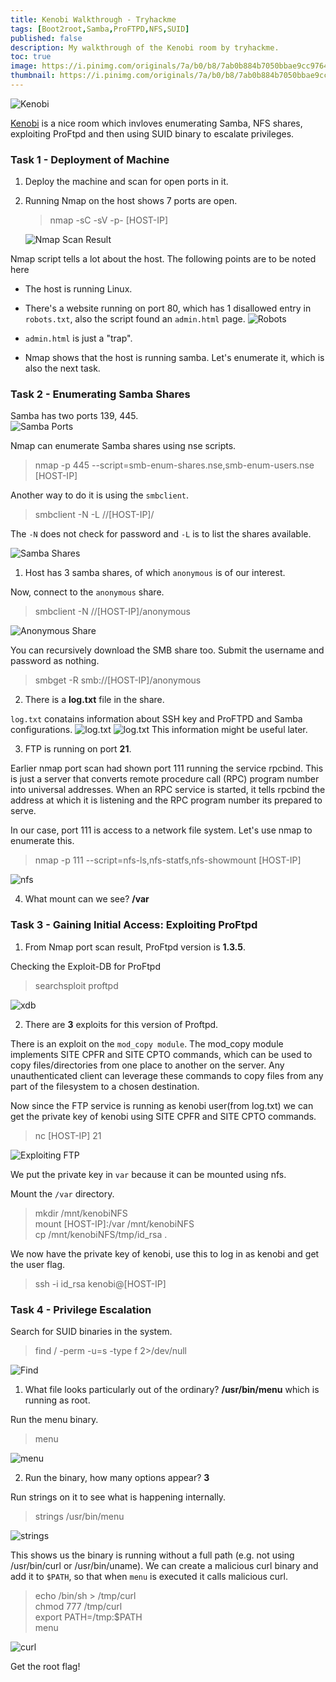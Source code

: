 ```yaml
---
title: Kenobi Walkthrough - Tryhackme
tags: [Boot2root,Samba,ProFTPD,NFS,SUID]
published: false
description: My walkthrough of the Kenobi room by tryhackme. 
toc: true
image: https://i.pinimg.com/originals/7a/b0/b8/7ab0b884b7050bbae9cc976409cd5567.png
thumbnail: https://i.pinimg.com/originals/7a/b0/b8/7ab0b884b7050bbae9cc976409cd5567.png
---
```



![Kenobi](./logo.png "Kenobi")

[Kenobi](https://tryhackme.com/room/kenobi) is a nice room which invloves enumerating Samba, NFS shares, exploiting ProFtpd and then using SUID binary to escalate privileges.


### Task 1 - Deployment of Machine
1. Deploy the machine and scan for open ports in it.
2. Running Nmap on the host shows 7 ports are open.
    > nmap -sC -sV -p- [HOST-IP] 
    
    ![Nmap Scan Result](./nmap-res.png "Nmap Scan Result")


Nmap script tells a lot about the host. The following points are to be noted here
- The host is running Linux.
- There's a website running on port 80, which has 1 disallowed entry in `robots.txt`, also the script found an `admin.html` page. 
![Robots](./robots.png "robots.txt screenshot")

- `admin.html` is just a "trap".
- Nmap shows that the host is running samba. Let's enumerate it, which is also the next task.

### Task 2 - Enumerating Samba Shares

Samba has two ports 139, 445. <br />
![Samba Ports](./samba.png "Samba Ports")

Nmap can enumerate Samba shares using nse scripts.
> nmap -p 445 --script=smb-enum-shares.nse,smb-enum-users.nse [HOST-IP]

Another way to do it is using the `smbclient`.
> smbclient -N -L //[HOST-IP]/

The `-N` does not check for password and `-L` is to list the shares available.

![Samba Shares](./samba_shares.png "Samba Shares")

1. Host has 3 samba shares, of which `anonymous` is of our interest.

Now, connect to the `anonymous` share.
> smbclient -N //[HOST-IP]/anonymous

![Anonymous Share](./anonymous.png "Anonymous Share")

You can recursively download the SMB share too. Submit the username and password as nothing.
> smbget -R smb://[HOST-IP]/anonymous

2. There is a **log.txt** file in the share.

`log.txt` conatains information about SSH key and ProFTPD and Samba configurations.
![log.txt](./log1.png "log.txt")
![log.txt](./log2.png "log.txt")
This information might be useful later.


3. FTP is running on port **21**.

Earlier nmap port scan had shown port 111 running the service rpcbind. This is just a server that converts remote procedure call (RPC) program number into universal addresses. When an RPC service is started, it tells rpcbind the address at which it is listening and the RPC program number its prepared to serve. 

In our case, port 111 is access to a network file system. Let's use nmap to enumerate this.
> nmap -p 111 --script=nfs-ls,nfs-statfs,nfs-showmount [HOST-IP]

![nfs](./nfs.png "Nmap script result")

4. What mount can we see? **/var**

### Task 3 - Gaining Initial Access: Exploiting ProFtpd

1. From Nmap port scan result, ProFtpd version is **1.3.5**.

Checking the Exploit-DB for ProFtpd
> searchsploit proftpd

![xdb](./xdb.png)

2. There are **3** exploits for this version of Proftpd.

There is an exploit on the `mod_copy module`. The mod_copy module implements SITE CPFR and SITE CPTO commands, which can be used to copy files/directories from one place to another on the server. Any unauthenticated client can leverage these commands to copy files from any part of the filesystem to a chosen destination.

Now since the FTP service is running as kenobi user(from log.txt) we can get the private key of kenobi using SITE CPFR and SITE CPTO commands.
> nc [HOST-IP] 21

![Exploiting FTP](./cpto.png)

We put the private key in `var` because it can be mounted using nfs.

Mount the `/var` directory.
> mkdir /mnt/kenobiNFS <br />
> mount [HOST-IP]:/var /mnt/kenobiNFS <br />
> cp /mnt/kenobiNFS/tmp/id_rsa .

We now have the private key of kenobi, use this to log in as kenobi and get the user flag.
> ssh -i id_rsa kenobi@[HOST-IP]


### Task 4 - Privilege Escalation

Search for SUID binaries in the system.
> find / -perm -u=s -type f 2>/dev/null

![Find](./find.png)

1. What file looks particularly out of the ordinary? **/usr/bin/menu** which is running as root.

Run the menu binary.
> menu

![menu](./menu.png)

2. Run the binary, how many options appear? **3**

Run strings on it to see what is happening internally.
> strings /usr/bin/menu

![strings](./strings.png)

This shows us the binary is running without a full path (e.g. not using /usr/bin/curl or /usr/bin/uname).
We can create a malicious curl binary and add it to `$PATH`, so that when `menu` is executed it calls malicious curl.
> echo /bin/sh > /tmp/curl <br />
> chmod 777 /tmp/curl <br />
> export PATH=/tmp:$PATH <br />
> menu

![curl](./curl.png)

Get the root flag!